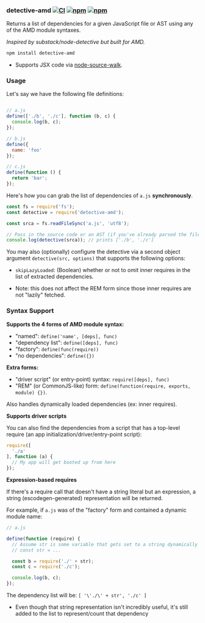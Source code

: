 ### detective-amd [![CI](https://img.shields.io/github/workflow/status/dependents/node-detective-amd/CI/main?label=CI&logo=github)](https://github.com/dependents/node-detective-amd/actions/workflows/ci.yml?query=branch%3Amain) [![npm](https://img.shields.io/npm/v/detective-amd)](https://www.npmjs.com/package/detective-amd) [![npm](https://img.shields.io/npm/dm/detective-amd)](https://www.npmjs.com/package/detective-amd)

Returns a list of dependencies for a given JavaScript file or AST using any of the AMD module syntaxes.

*Inspired by substack/node-detective but built for AMD.*

```sh
npm install detective-amd
```

* Supports JSX code via [node-source-walk](https://github.com/dependents/node-source-walk).

### Usage

Let's say we have the following file definitions:

```js

// a.js
define(['./b', './c'], function (b, c) {
  console.log(b, c);
});

// b.js
define({
  name: 'foo'
});

// c.js
define(function () {
  return 'bar';
});

```

Here's how you can grab the list of dependencies of `a.js` **synchronously**.

```js
const fs = require('fs');
const detective = require('detective-amd');

const srca = fs.readFileSync('a.js', 'utf8');

// Pass in the source code or an AST (if you've already parsed the file)
console.log(detective(srca)); // prints ['./b', './c']
```

You may also (optionally) configure the detective via a second object argument `detective(src, options)` that supports the following options:

* `skipLazyLoaded`: (Boolean) whether or not to omit inner requires in the list of extracted dependencies.
 - Note: this does not affect the REM form since those inner requires are not "lazily" fetched.

### Syntax Support

**Supports the 4 forms of AMD module syntax:**

* "named": `define('name', [deps], func)`
* "dependency list": `define([deps], func)`
* "factory": `define(func(require))`
* "no dependencies": `define({})`

**Extra forms:**

* "driver script" (or entry-point) syntax: `require([deps], func)`
* "REM" (or CommonJS-like) form: `define(function(require, exports, module) {})`.

Also handles dynamically loaded dependencies (ex: inner requires).

**Supports driver scripts**

You can also find the dependencies from a script that has a top-level require (an app initialization/driver/entry-point script):

```js
require([
  './a'
], function (a) {
  // My app will get booted up from here
});
```

**Expression-based requires**

If there's a require call that doesn't have a string literal but an expression,
a string (escodegen-generated) representation will be returned.

For example, if `a.js` was of the "factory" form and contained a dynamic module name:

```js
// a.js

define(function (require) {
  // Assume str is some variable that gets set to a string dynamically
  // const str = ...

  const b = require('./' + str);
  const c = require('./c');

  console.log(b, c);
});
```

The dependency list will be: `[ '\'./\' + str', './c' ]`

* Even though that string representation isn't incredibly useful, it's
still added to the list to represent/count that dependency
